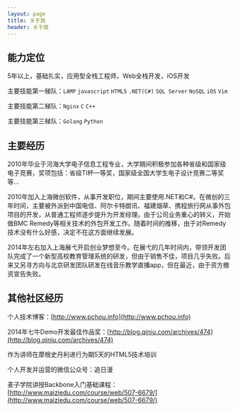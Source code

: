 ```yaml
---
layout: page
title: 关于我
header: 关于我
---
```


## 能力定位

5年以上，基础扎实，应用型全栈工程师，Web全栈开发，iOS开发

主要技能第一梯队：`LAMP` `javascript` `HTML5` `.NET(C#)` `SQL Server` `NoSQL` `iOS` `Vim`

主要技能第二梯队：`Nginx` `C` `C++`

主要技能第三梯队：`Golang` `Python`

## 主要经历

2010年毕业于河海大学电子信息工程专业，大学期间积极参加各种省级和国家级电子竞赛，奖项包括：省级TI杯一等奖，国家级全国大学生电子设计竞赛二等奖等...

2010年加入上海微创软件，从事开发职位，期间主要使用.NET和C#。在微创的三年时间，主要被外派到中国电信、阿尔卡特朗讯、福建烟草、携程旅行网从事外包项目的开发，从普通工程师逐步提升为开发经理。由于公司业务重心的转义，开始做BMC Remedy等相关技术的外包开发工作。随着时间的推移，由于对Remedy技术没有什么好感，决定不在这方面继续发展。

2014年左右加入上海展弋开启创业梦想至今。在展弋的几年时间内，带领开发团队完成了一个新型高校教育管理系统的研发，但由于销售不佳，项目几乎失败。后来又另寻方向与北京研发团队研发在线音乐教学直播app，但在最近，由于资方撤资宣告失败。

## 其他社区经历

个人技术博客：[http://www.pchou.info](http://www.pchou.info)

2014年七牛Demo开发最佳作品奖：[http://blog.qiniu.com/archives/474](http://blog.qiniu.com/archives/474)

作为讲师在摩根史丹利进行为期5天的HTML5技术培训

个人开发并运营的微信公众号：追日漫

麦子学院讲授Backbone入门基础课程：[http://www.maiziedu.com/course/web/507-6679/](http://www.maiziedu.com/course/web/507-6679/)
